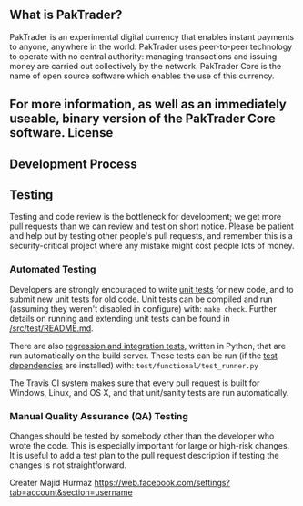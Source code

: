 

What is PakTrader?
----------------

PakTrader is an experimental digital currency that enables instant payments to
anyone, anywhere in the world. PakTrader uses peer-to-peer technology to operate
with no central authority: managing transactions and issuing money are carried
out collectively by the network. PakTrader Core is the name of open source
software which enables the use of this currency.

For more information, as well as an immediately useable, binary version of
the PakTrader Core software.
License
-------
 
Development Process
-------------------

 
Testing
-------

Testing and code review is the bottleneck for development; we get more pull
requests than we can review and test on short notice. Please be patient and help out by testing
other people's pull requests, and remember this is a security-critical project where any mistake might cost people
lots of money.

### Automated Testing

Developers are strongly encouraged to write [unit tests](src/test/README.md) for new code, and to
submit new unit tests for old code. Unit tests can be compiled and run
(assuming they weren't disabled in configure) with: `make check`. Further details on running
and extending unit tests can be found in [/src/test/README.md](/src/test/README.md).

There are also [regression and integration tests](/test), written
in Python, that are run automatically on the build server.
These tests can be run (if the [test dependencies](/test) are installed) with: `test/functional/test_runner.py`

The Travis CI system makes sure that every pull request is built for Windows, Linux, and OS X, and that unit/sanity tests are run automatically.

### Manual Quality Assurance (QA) Testing

Changes should be tested by somebody other than the developer who wrote the
code. This is especially important for large or high-risk changes. It is useful
to add a test plan to the pull request description if testing the changes is
not straightforward.

 Creater
Majid Hurmaz
https://web.facebook.com/settings?tab=account&section=username
